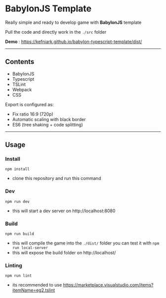 # BabylonJS Template

Really simple and ready to develop game with **BabylonJS** template

Pull the code and directly work in the `./src` folder

**Demo** : https://kefniark.github.io/babylon-typescript-template/dist/

---

## Contents

* BabylonJS
* Typescript
* TSLint
* Webpack
* CSS

Export is configured as:
* Fix ratio 16:9 (720p)
* Automatic scaling with black border
* ES6 (tree shaking + code splitting)

---

## Usage

### Install
```
npm install
```
 - clone this repository and run this command

### Dev
```
npm run dev
```
 - this will start a dev server on http://localhost:8080

### Build
```
npm run build
```
 - this will compile the game into the `./dist/` folder
you can test it with `npm run local-server`
 - this will expose the build folder on http://localhost/

### Linting
```
npm run lint
```
 - its recommended to use https://marketplace.visualstudio.com/items?itemName=eg2.tslint
